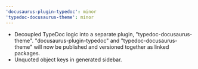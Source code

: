 ```yaml
---
'docusaurus-plugin-typedoc': minor
'typedoc-docusaurus-theme': minor
---
```


- Decoupled TypeDoc logic into a separate plugin, "typedoc-docusaurus-theme". "docusaurus-plugin-typedoc" and "typedoc-docusaurus-theme" will now be published and versioned together as linked packages.
- Unquoted object keys in generated sidebar.
